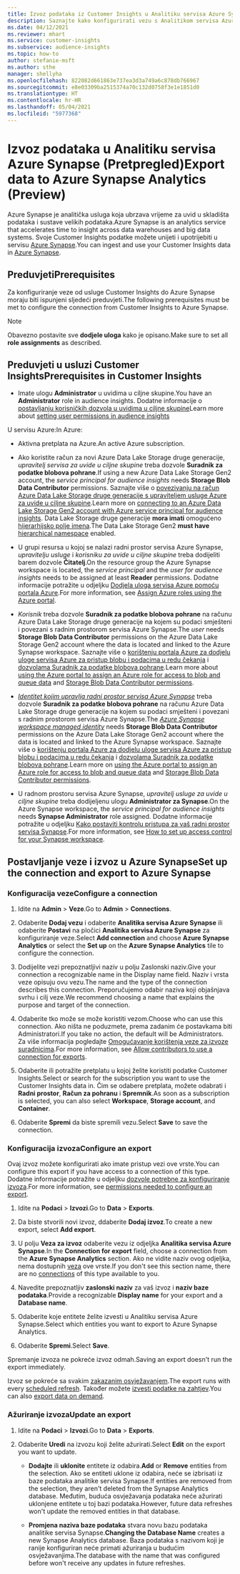 ```yaml
---
title: Izvoz podataka iz Customer Insights u Analitiku servisa Azure Synapse
description: Saznajte kako konfigurirati vezu s Analitikom servisa Azure Synapse.
ms.date: 04/12/2021
ms.reviewer: mhart
ms.service: customer-insights
ms.subservice: audience-insights
ms.topic: how-to
author: stefanie-msft
ms.author: sthe
manager: shellyha
ms.openlocfilehash: 822082d661863e737ea3d3a749a6c878db766967
ms.sourcegitcommit: e8e03309ba2515374a70c132d0758f3e1e1851d0
ms.translationtype: HT
ms.contentlocale: hr-HR
ms.lasthandoff: 05/04/2021
ms.locfileid: "5977368"
---
```

# <a name="export-data-to-azure-synapse-analytics-preview"></a><span data-ttu-id="85040-103">Izvoz podataka u Analitiku servisa Azure Synapse (Pretpregled)</span><span class="sxs-lookup"><span data-stu-id="85040-103">Export data to Azure Synapse Analytics (Preview)</span></span>

<span data-ttu-id="85040-104">Azure Synapse je analitička usluga koja ubrzava vrijeme za uvid u skladišta podataka i sustave velikih podataka.</span><span class="sxs-lookup"><span data-stu-id="85040-104">Azure Synapse is an analytics service that accelerates time to insight across data warehouses and big data systems.</span></span> <span data-ttu-id="85040-105">Svoje Customer Insights podatke možete unijeti i upotrijebiti u servisu [Azure Synapse](/azure/synapse-analytics/overview-what-is).</span><span class="sxs-lookup"><span data-stu-id="85040-105">You can ingest and use your Customer Insights data in [Azure Synapse](/azure/synapse-analytics/overview-what-is).</span></span>

## <a name="prerequisites"></a><span data-ttu-id="85040-106">Preduvjeti</span><span class="sxs-lookup"><span data-stu-id="85040-106">Prerequisites</span></span>

<span data-ttu-id="85040-107">Za konfiguriranje veze od usluge Customer Insights do Azure Synapse moraju biti ispunjeni sljedeći preduvjeti.</span><span class="sxs-lookup"><span data-stu-id="85040-107">The following prerequisites must be met to configure the connection from Customer Insights to Azure Synapse.</span></span>

> [!NOTE]
> <span data-ttu-id="85040-108">Obavezno postavite sve **dodjele uloga** kako je opisano.</span><span class="sxs-lookup"><span data-stu-id="85040-108">Make sure to set all **role assignments** as described.</span></span>  

## <a name="prerequisites-in-customer-insights"></a><span data-ttu-id="85040-109">Preduvjeti u usluzi Customer Insights</span><span class="sxs-lookup"><span data-stu-id="85040-109">Prerequisites in Customer Insights</span></span>

* <span data-ttu-id="85040-110">Imate ulogu **Administrator** u uvidima u ciljne skupine.</span><span class="sxs-lookup"><span data-stu-id="85040-110">You have an **Administrator** role in audience insights.</span></span> <span data-ttu-id="85040-111">Dodatne informacije o [postavljanju korisničkih dozvola u uvidima u ciljne skupine](permissions.md#assign-roles-and-permissions)</span><span class="sxs-lookup"><span data-stu-id="85040-111">Learn more about [setting user permissions in audience insights](permissions.md#assign-roles-and-permissions)</span></span>

<span data-ttu-id="85040-112">U servisu Azure:</span><span class="sxs-lookup"><span data-stu-id="85040-112">In Azure:</span></span> 

- <span data-ttu-id="85040-113">Aktivna pretplata na Azure.</span><span class="sxs-lookup"><span data-stu-id="85040-113">An active Azure subscription.</span></span>

- <span data-ttu-id="85040-114">Ako koristite račun za novi Azure Data Lake Storage druge generacije, *upravitelj servisa za uvide u ciljne skupine* treba dozvole **Suradnik za podatke blobova pohrane**.</span><span class="sxs-lookup"><span data-stu-id="85040-114">If using a new Azure Data Lake Storage Gen2 account, the *service principal for audience insights* needs **Storage Blob Data Contributor** permissions.</span></span> <span data-ttu-id="85040-115">Saznajte više o [povezivanju na račun Azure Data Lake Storage druge generacije s upraviteljem usluge Azure za uvide u ciljne skupine](connect-service-principal.md).</span><span class="sxs-lookup"><span data-stu-id="85040-115">Learn more on [connecting to an Azure Data Lake Storage Gen2 account with Azure service principal for audience insights](connect-service-principal.md).</span></span> <span data-ttu-id="85040-116">Data Lake Storage druge generacije **mora imati** omogućeno [hijerarhijsko polje imena](/azure/storage/blobs/data-lake-storage-namespace).</span><span class="sxs-lookup"><span data-stu-id="85040-116">The Data Lake Storage Gen2 **must have** [hierarchical namespace](/azure/storage/blobs/data-lake-storage-namespace) enabled.</span></span>

- <span data-ttu-id="85040-117">U grupi resursa u kojoj se nalazi radni prostor servisa Azure Synapse, *upravitelju usluge* i *korisniku za uvide u ciljne skupine* treba dodijeliti barem dozvole **Čitatelj**.</span><span class="sxs-lookup"><span data-stu-id="85040-117">On the resource group the Azure Synapse workspace is located, the *service principal* and the *user for audience insights* needs to be assigned at least **Reader** permissions.</span></span> <span data-ttu-id="85040-118">Dodatne informacije potražite u odjeljku [Dodjela uloga servisa Azure pomoću portala Azure](/azure/role-based-access-control/role-assignments-portal).</span><span class="sxs-lookup"><span data-stu-id="85040-118">For more information, see [Assign Azure roles using the Azure portal](/azure/role-based-access-control/role-assignments-portal).</span></span>

- <span data-ttu-id="85040-119">*Korisnik* treba dozvole **Suradnik za podatke blobova pohrane** na računu Azure Data Lake Storage druge generacije na kojem su podaci smješteni i povezani s radnim prostorom servisa Azure Synapse.</span><span class="sxs-lookup"><span data-stu-id="85040-119">The *user* needs **Storage Blob Data Contributor** permissions on the Azure Data Lake Storage Gen2 account where the data is located and linked to the Azure Synapse workspace.</span></span> <span data-ttu-id="85040-120">Saznajte više o [korištenju portala Azure za dodjelu uloge servisa Azure za pristup blobu i podacima u redu čekanja](/azure/storage/common/storage-auth-aad-rbac-portal) i [dozvolama Suradnik za podatke blobova pohrane](/azure/role-based-access-control/built-in-roles#storage-blob-data-contributor).</span><span class="sxs-lookup"><span data-stu-id="85040-120">Learn more about [using the Azure portal to assign an Azure role for access to blob and queue data](/azure/storage/common/storage-auth-aad-rbac-portal) and [Storage Blob Data Contributor permissions](/azure/role-based-access-control/built-in-roles#storage-blob-data-contributor).</span></span>

- <span data-ttu-id="85040-121">*[Identitet kojim upravlja radni prostor servisa Azure Synapse](/azure/synapse-analytics/security/synapse-workspace-managed-identity)* treba dozvole **Suradnik za podatke blobova pohrane** na računu Azure Data Lake Storage druge generacije na kojem su podaci smješteni i povezani s radnim prostorom servisa Azure Synapse.</span><span class="sxs-lookup"><span data-stu-id="85040-121">The *[Azure Synapse workspace managed identity](/azure/synapse-analytics/security/synapse-workspace-managed-identity)* needs **Storage Blob Data Contributor** permissions on the Azure Data Lake Storage Gen2 account where the data is located and linked to the Azure Synapse workspace.</span></span> <span data-ttu-id="85040-122">Saznajte više o [korištenju portala Azure za dodjelu uloge servisa Azure za pristup blobu i podacima u redu čekanja](/azure/storage/common/storage-auth-aad-rbac-portal) i [dozvolama Suradnik za podatke blobova pohrane](/azure/role-based-access-control/built-in-roles#storage-blob-data-contributor).</span><span class="sxs-lookup"><span data-stu-id="85040-122">Learn more on [using the Azure portal to assign an Azure role for access to blob and queue data](/azure/storage/common/storage-auth-aad-rbac-portal) and [Storage Blob Data Contributor permissions](/azure/role-based-access-control/built-in-roles#storage-blob-data-contributor).</span></span>

- <span data-ttu-id="85040-123">U radnom prostoru servisa Azure Synapse, *upravitelj usluge za uvide u ciljne skupine* treba dodijeljenu ulogu **Administrator za Synapse**.</span><span class="sxs-lookup"><span data-stu-id="85040-123">On the Azure Synapse workspace, the *service principal for audience insights* needs **Synapse Administrator** role assigned.</span></span> <span data-ttu-id="85040-124">Dodatne informacije potražite u odjeljku [Kako postaviti kontrolu pristupa za vaš radni prostor servisa Synapse](/azure/synapse-analytics/security/how-to-set-up-access-control).</span><span class="sxs-lookup"><span data-stu-id="85040-124">For more information, see [How to set up access control for your Synapse workspace](/azure/synapse-analytics/security/how-to-set-up-access-control).</span></span>

## <a name="set-up-the-connection-and-export-to-azure-synapse"></a><span data-ttu-id="85040-125">Postavljanje veze i izvoz u Azure Synapse</span><span class="sxs-lookup"><span data-stu-id="85040-125">Set up the connection and export to Azure Synapse</span></span>

### <a name="configure-a-connection"></a><span data-ttu-id="85040-126">Konfiguracija veze</span><span class="sxs-lookup"><span data-stu-id="85040-126">Configure a connection</span></span>

1. <span data-ttu-id="85040-127">Idite na **Admin** > **Veze**.</span><span class="sxs-lookup"><span data-stu-id="85040-127">Go to **Admin** > **Connections**.</span></span>

1. <span data-ttu-id="85040-128">Odaberite **Dodaj vezu** i odaberite **Analitika servisa Azure Synapse** ili odaberite **Postavi** na pločici **Analitika servisa Azure Synapse** za konfiguriranje veze.</span><span class="sxs-lookup"><span data-stu-id="85040-128">Select **Add connection** and choose **Azure Synapse Analytics** or select the **Set up** on the **Azure Synapse Analytics** tile to configure the connection.</span></span>

1. <span data-ttu-id="85040-129">Dodijelite vezi prepoznatljivi naziv u polju Zaslonski naziv.</span><span class="sxs-lookup"><span data-stu-id="85040-129">Give your connection a recognizable name in the Display name field.</span></span> <span data-ttu-id="85040-130">Naziv i vrsta veze opisuju ovu vezu.</span><span class="sxs-lookup"><span data-stu-id="85040-130">The name and the type of the connection describes this connection.</span></span> <span data-ttu-id="85040-131">Preporučujemo odabir naziva koji objašnjava svrhu i cilj veze.</span><span class="sxs-lookup"><span data-stu-id="85040-131">We recommend choosing a name that explains the purpose and target of the connection.</span></span>

1. <span data-ttu-id="85040-132">Odaberite tko može se može koristiti vezom.</span><span class="sxs-lookup"><span data-stu-id="85040-132">Choose who can use this connection.</span></span> <span data-ttu-id="85040-133">Ako ništa ne poduzmete, prema zadanim će postavkama biti Administratori.</span><span class="sxs-lookup"><span data-stu-id="85040-133">If you take no action, the default will be Administrators.</span></span> <span data-ttu-id="85040-134">Za više informacija pogledajte [Omogućavanje korištenja veze za izvoze suradnicima](connections.md#allow-contributors-to-use-a-connection-for-exports).</span><span class="sxs-lookup"><span data-stu-id="85040-134">For more information, see [Allow contributors to use a connection for exports](connections.md#allow-contributors-to-use-a-connection-for-exports).</span></span>

1. <span data-ttu-id="85040-135">Odaberite ili potražite pretplatu u kojoj želite koristiti podatke Customer Insights.</span><span class="sxs-lookup"><span data-stu-id="85040-135">Select or search for the subscription you want to use the Customer Insights data in.</span></span> <span data-ttu-id="85040-136">Čim se odabere pretplata, možete odabrati i **Radni prostor**, **Račun za pohranu** i **Spremnik**.</span><span class="sxs-lookup"><span data-stu-id="85040-136">As soon as a subscription is selected, you can also select **Workspace**, **Storage account**, and **Container**.</span></span>

1. <span data-ttu-id="85040-137">Odaberite **Spremi** da biste spremili vezu.</span><span class="sxs-lookup"><span data-stu-id="85040-137">Select **Save** to save the connection.</span></span>

### <a name="configure-an-export"></a><span data-ttu-id="85040-138">Konfiguracija izvoza</span><span class="sxs-lookup"><span data-stu-id="85040-138">Configure an export</span></span>

<span data-ttu-id="85040-139">Ovaj izvoz možete konfigurirati ako imate pristup vezi ove vrste.</span><span class="sxs-lookup"><span data-stu-id="85040-139">You can configure this export if you have access to a connection of this type.</span></span> <span data-ttu-id="85040-140">Dodatne informacije potražite u odjeljku [dozvole potrebne za konfiguriranje izvoza](export-destinations.md#set-up-a-new-export).</span><span class="sxs-lookup"><span data-stu-id="85040-140">For more information, see [permissions needed to configure an export](export-destinations.md#set-up-a-new-export).</span></span>

1. <span data-ttu-id="85040-141">Idite na **Podaci** > **Izvozi**.</span><span class="sxs-lookup"><span data-stu-id="85040-141">Go to **Data** > **Exports**.</span></span>

1. <span data-ttu-id="85040-142">Da biste stvorili novi izvoz, ddaberite **Dodaj izvoz**.</span><span class="sxs-lookup"><span data-stu-id="85040-142">To create a new export, select **Add export**.</span></span>

1. <span data-ttu-id="85040-143">U polju **Veza za izvoz** odaberite vezu iz odjeljka **Analitika servisa Azure Synapse**.</span><span class="sxs-lookup"><span data-stu-id="85040-143">In the **Connection for export** field, choose a connection from the **Azure Synapse Analytics** section.</span></span> <span data-ttu-id="85040-144">Ako ne vidite naziv ovog odjeljka, nema dostupnih [veza](connections.md) ove vrste.</span><span class="sxs-lookup"><span data-stu-id="85040-144">If you don't see this section name, there are no [connections](connections.md) of this type available to you.</span></span>

1. <span data-ttu-id="85040-145">Navedite prepoznatljiv **zaslonski naziv** za vaš izvoz i **naziv baze podataka**.</span><span class="sxs-lookup"><span data-stu-id="85040-145">Provide a recognizable **Display name** for your export and a **Database name**.</span></span>

1. <span data-ttu-id="85040-146">Odaberite koje entitete želite izvesti u Analitiku servisa Azure Synapse.</span><span class="sxs-lookup"><span data-stu-id="85040-146">Select which entities you want to export to Azure Synapse Analytics.</span></span>

1. <span data-ttu-id="85040-147">Odaberite **Spremi**.</span><span class="sxs-lookup"><span data-stu-id="85040-147">Select **Save**.</span></span>

<span data-ttu-id="85040-148">Spremanje izvoza ne pokreće izvoz odmah.</span><span class="sxs-lookup"><span data-stu-id="85040-148">Saving an export doesn't run the export immediately.</span></span>

<span data-ttu-id="85040-149">Izvoz se pokreće sa svakim [zakazanim osvježavanjem](system.md#schedule-tab).</span><span class="sxs-lookup"><span data-stu-id="85040-149">The export runs with every [scheduled refresh](system.md#schedule-tab).</span></span> <span data-ttu-id="85040-150">Također možete [izvesti podatke na zahtjev](export-destinations.md#run-exports-on-demand).</span><span class="sxs-lookup"><span data-stu-id="85040-150">You can also [export data on demand](export-destinations.md#run-exports-on-demand).</span></span>

### <a name="update-an-export"></a><span data-ttu-id="85040-151">Ažuriranje izvoza</span><span class="sxs-lookup"><span data-stu-id="85040-151">Update an export</span></span>

1. <span data-ttu-id="85040-152">Idite na **Podaci** > **Izvozi**.</span><span class="sxs-lookup"><span data-stu-id="85040-152">Go to **Data** > **Exports**.</span></span>

1. <span data-ttu-id="85040-153">Odaberite **Uredi** na izvozu koji želite ažurirati.</span><span class="sxs-lookup"><span data-stu-id="85040-153">Select **Edit** on the export you want to update.</span></span>

   - <span data-ttu-id="85040-154">**Dodajte** ili **uklonite** entitete iz odabira.</span><span class="sxs-lookup"><span data-stu-id="85040-154">**Add** or **Remove** entities from the selection.</span></span> <span data-ttu-id="85040-155">Ako se entiteti uklone iz odabira, neće se izbrisati iz baze podataka analitike servisa Synapse.</span><span class="sxs-lookup"><span data-stu-id="85040-155">If entities are removed from the selection, they aren't deleted from the Synapse Analytics database.</span></span> <span data-ttu-id="85040-156">Međutim, buduća osvježavanja podataka neće ažurirati uklonjene entitete u toj bazi podataka.</span><span class="sxs-lookup"><span data-stu-id="85040-156">However, future data refreshes won't update the removed entities in that database.</span></span>

   - <span data-ttu-id="85040-157">**Promjena naziva baze podataka** stvara novu bazu podataka analitike servisa Synapse.</span><span class="sxs-lookup"><span data-stu-id="85040-157">**Changing the Database Name** creates a new Synapse Analytics database.</span></span> <span data-ttu-id="85040-158">Baza podataka s nazivom koji je ranije konfiguriran neće primati ažuriranja u budućim osvježavanjima.</span><span class="sxs-lookup"><span data-stu-id="85040-158">The database with the name that was configured before won't receive any updates in future refreshes.</span></span>
